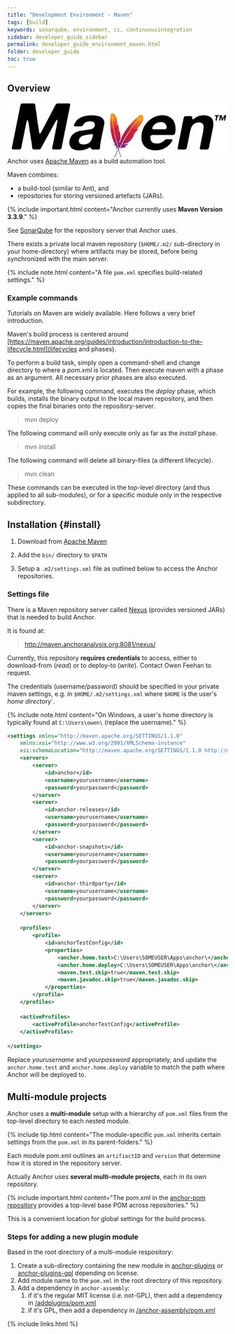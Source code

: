```yaml
---
title: "Development Environment - Maven"
tags: [build]
keywords: sonarqube, environment, ci, continuousintegration
sidebar: developer_guide_sidebar
permalink: developer_guide_environment_maven.html
folder: developer_guide
toc: true
---
```


## Overview

<img src="/images/developer_guide/maven.svg" alt="Apache Maven logo" style="float: right;"/>

Anchor uses [Apache Maven](https://maven.apache.org/) as a build automation tool.

Maven combines:
- a build-tool (similar to Ant), and
- repositories for storing versioned artefacts (JARs).

{% include important.html content="Anchor currently uses **Maven Version 3.3.9**." %}

See [SonarQube](/developer_guide_environment_sonarqube.html) for the repository server that Anchor uses.

There exists a private local maven repository (`$HOME/.m2/` sub-directory in your home-directory) where artifacts may be stored, before being synchronized with the main server.

{% include note.html content="A file `pom.xml` specifies build-related settings." %}

### Example commands

Tutorials on Maven are widely available. Here follows a very brief introduction.

Maven's build process is centered around [https://maven.apache.org/guides/introduction/introduction-to-the-lifecycle.html](lifecycles and phases).

To perform a build task, simply open a command-shell and change directory to where a *pom.xml* is located. Then execute maven with a phase as an argument. All necessary prior phases are also executed.

For example, the following command, executes the *deploy* phase, which builds, installs the binary output in the local maven repository, and then copies the final binaries onto the repository-server.
> mvn deploy

The following command will only execute only as far as the *install* phase.
> mvn install

The following command will delete all binary-files (a different lifecycle).
> mvn clean

These commands can be executed in the top-level directory (and thus applied to all sub-modules), or for a specific module only in the respective subdirectory.


## Installation {#install}

1. Download from [Apache Maven](https://maven.apache.org/)

2. Add the `bin/` directory to `$PATH`

3. Setup a `.m2/settings.xml` file as outlined below to access the Anchor repositories.


### Settings file

There is a Maven repository server called [Nexus](/developer_guide_environment_nexus.html) (provides versioned JARs) that is needed to build Anchor.

It is found at:
> http://maven.anchoranalysis.org:8081/nexus/

Currently, this repository **requires credentials** to access, either to download-from (*read*) or to deploy-to (*write*). Contact Owen Feehan to request.

The credentials (username/password) should be specified in your private maven settings, e.g. in `$HOME/.m2/settings.xml` where `$HOME` is the user's *home directory*`.

{% include note.html content="On Windows, a user's home directory is typically found at `C:\Users\owen\` (replace the username)." %}

```xml
<settings xmlns="http://maven.apache.org/SETTINGS/1.1.0"
    xmlns:xsi="http://www.w3.org/2001/XMLSchema-instance"
    xsi:schemaLocation="http://maven.apache.org/SETTINGS/1.1.0 http://maven.apache.org/xsd/settings-1.1.0.xsd">
    <servers>
        <server>
            <id>anchor</id>
            <username>yourusername</username>
            <password>yourpassword</password>
        </server>
        <server>
            <id>anchor-releases</id>
            <username>yourusername</username>
            <password>yourpassword</password>
        </server>
        <server>
            <id>anchor-snapshots</id>
            <username>yourusername</username>
            <password>yourpassword</password>
        </server>
        <server>
            <id>anchor-thirdparty</id>
            <username>yourusername</username>
            <password>yourpassword</password>
        </server>
    </servers>

    <profiles>
        <profile>
            <id>anchorTestConfig</id>
            <properties>
                <anchor.home.test>C:\Users\SOMEUSER\Apps\anchor\</anchor.home.test>
                <anchor.home.deploy>C:\Users\SOMEUSER\Apps\anchor\</anchor.home.deploy>
                <maven.test.skip>true</maven.test.skip>
                <maven.javadoc.skip>true</maven.javadoc.skip>
            </properties>
        </profile>
    </profiles>

    <activeProfiles>
        <activeProfile>anchorTestConfig</activeProfile>
    </activeProfiles>

</settings>
```

Replace *yourusername* and *yourpassword* appropriately, and update the `anchor.home.test` and `anchor.home.deploy` variable to match the path where Anchor will be deployed to.

## Multi-module projects

Anchor uses a **multi-module** setup with a hierarchy of `pom.xml` files from the top-level directory to each nested module.

{% include tip.html content="The module-specific `pom.xml` inherits certain settings from the `pom.xml` in its parent-folders." %}

Each module pom.xml outlines an `artifiactID` and `version` that determine how it is stored in the repository server.

Actually Anchor uses **several multi-module projects**, each in its own repository. 

{% include important.html content="The pom.xml in the [anchor-pom repository](https://github.com/anchoranalysis/anchor-pom) provides a top-level base POM across repositories." %}

This is a convenient location for global settings for the build process.

### Steps for adding a new plugin module

Based in the root directory of a multi-module respository:

1. Create a sub-directory containing the new module in [anchor-plugins](https://github.com/anchoranalysis/anchor-plugins) or [anchor-plugins-gpl](https://github.com/anchoranalysis/anchor-plugins-gpl) depending on license.
2. Add module name to the `pom.xml` in the root directory of this repository.
3. Add a dependency in `anchor-assembly`:
    1. if it's the regular MIT license (i.e. not-GPL), then add a dependency in [/addplugins/pom.xml](https://github.com/anchoranalysis/anchor-assembly/blob/master/addplugins/pom.xml) 
    2. if it's GPL, then add a dependency in [/anchor-assembly/pom.xml](https://github.com/anchoranalysis/anchor-assembly/blob/master/anchor-assembly/pom.xml)

{% include links.html %}